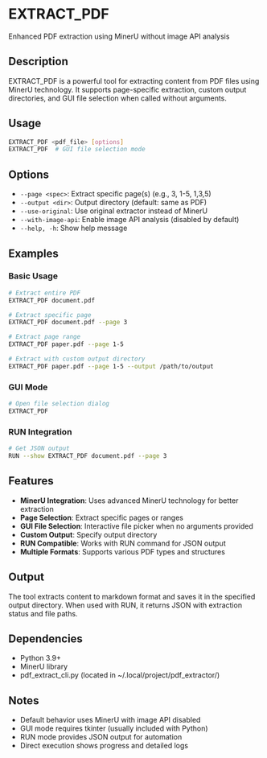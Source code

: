 # EXTRACT_PDF

Enhanced PDF extraction using MinerU without image API analysis

## Description

EXTRACT_PDF is a powerful tool for extracting content from PDF files using MinerU technology. It supports page-specific extraction, custom output directories, and GUI file selection when called without arguments.

## Usage

```bash
EXTRACT_PDF <pdf_file> [options]
EXTRACT_PDF  # GUI file selection mode
```

## Options

- `--page <spec>`: Extract specific page(s) (e.g., 3, 1-5, 1,3,5)
- `--output <dir>`: Output directory (default: same as PDF)
- `--use-original`: Use original extractor instead of MinerU
- `--with-image-api`: Enable image API analysis (disabled by default)
- `--help, -h`: Show help message

## Examples

### Basic Usage
```bash
# Extract entire PDF
EXTRACT_PDF document.pdf

# Extract specific page
EXTRACT_PDF document.pdf --page 3

# Extract page range
EXTRACT_PDF paper.pdf --page 1-5

# Extract with custom output directory
EXTRACT_PDF paper.pdf --page 1-5 --output /path/to/output
```

### GUI Mode
```bash
# Open file selection dialog
EXTRACT_PDF
```

### RUN Integration
```bash
# Get JSON output
RUN --show EXTRACT_PDF document.pdf --page 3
```

## Features

- **MinerU Integration**: Uses advanced MinerU technology for better extraction
- **Page Selection**: Extract specific pages or ranges
- **GUI File Selection**: Interactive file picker when no arguments provided
- **Custom Output**: Specify output directory
- **RUN Compatible**: Works with RUN command for JSON output
- **Multiple Formats**: Supports various PDF types and structures

## Output

The tool extracts content to markdown format and saves it in the specified output directory. When used with RUN, it returns JSON with extraction status and file paths.

## Dependencies

- Python 3.9+
- MinerU library
- pdf_extract_cli.py (located in ~/.local/project/pdf_extractor/)

## Notes

- Default behavior uses MinerU with image API disabled
- GUI mode requires tkinter (usually included with Python)
- RUN mode provides JSON output for automation
- Direct execution shows progress and detailed logs 